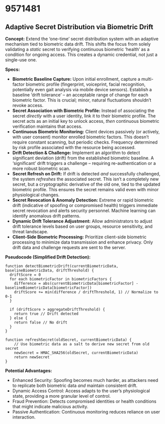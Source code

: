# 9571481

## Adaptive Secret Distribution via Biometric Drift

**Concept:** Extend the ‘one-time’ secret distribution system with an adaptive mechanism tied to biometric data drift. This shifts the focus from solely validating a *static* secret to verifying continuous biometric ‘health’ as a condition for ongoing access. This creates a dynamic credential, not just a single-use one.

**Specs:**

*   **Biometric Baseline Capture:** Upon initial enrollment, capture a multi-factor biometric profile (fingerprint, voiceprint, facial recognition, potentially even gait analysis via mobile device sensors). Establish a baseline ‘drift tolerance’ – an acceptable range of change for each biometric factor. This is crucial; minor, natural fluctuations shouldn’t revoke access.
*   **Secret Association with Biometric Profile:**  Instead of associating the secret *directly* with a user identity, link it to their biometric profile.  The secret acts as an initial key to unlock access, *then* continuous biometric verification maintains that access.
*   **Continuous Biometric Monitoring:**  Client devices passively (or actively, with user consent) monitor enrolled biometric factors. This doesn’t require constant scanning, but periodic checks.  Frequency determined by risk profile associated with the resource being accessed.
*   **Drift Detection & Challenge:** Implement an algorithm to detect significant deviation (drift) from the established biometric baseline. A ‘significant’ drift triggers a challenge – requiring re-authentication or a more robust biometric scan.
*   **Secret Refresh on Drift:**  If drift is detected *and* successfully challenged, the system *refreshes* the associated secret. This isn’t a completely new secret, but a cryptographic derivative of the old one, tied to the updated biometric profile.  This ensures the secret remains valid even with minor physiological changes.
*   **Secret Revocation & Anomaly Detection:** Extreme or rapid biometric drift (indicative of spoofing or compromised health) triggers immediate secret revocation and alerts security personnel.  Machine learning can identify anomalous drift patterns.
*   **Dynamic Drift Tolerance Adjustment:** Allow administrators to adjust drift tolerance levels based on user groups, resource sensitivity, and threat landscape.
*   **Client-Side Biometric Processing:**  Prioritize client-side biometric processing to minimize data transmission and enhance privacy.  Only drift data and challenge requests are sent to the server.

**Pseudocode (Simplified Drift Detection):**

```
function detectBiometricDrift(currentBiometricData, baselineBiometricData, driftThreshold) {
  driftScore = 0
  for each biometricFactor in biometricFactors {
    difference = abs(currentBiometricData[biometricFactor] - baselineBiometricData[biometricFactor])
    driftScore += min(difference / driftThreshold, 1) // Normalize to 0-1
  }

  if (driftScore > aggregateDriftThreshold) {
    return true // Drift detected
  } else {
    return false // No drift
  }
}

function refreshSecret(oldSecret, currentBiometricData) {
    // Use biometric data as a salt to derive new secret from old secret
    newSecret = HMAC_SHA256(oldSecret, currentBiometricData)
    return newSecret
}
```

**Potential Advantages:**

*   Enhanced Security:  Spoofing becomes much harder, as attackers need to replicate both biometric data *and* maintain consistent drift.
*   Dynamic Access Control: Access adapts to the user’s physiological state, providing a more granular level of control.
*   Fraud Prevention: Detects compromised identities or health conditions that might indicate malicious activity.
*   Passive Authentication: Continuous monitoring reduces reliance on user interaction.